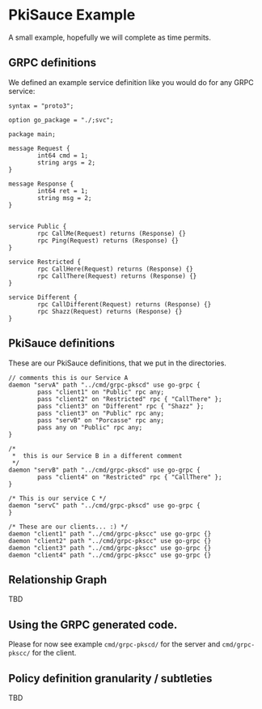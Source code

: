 # PkiSauce Example

A small example, hopefully we will complete as time permits.

## GRPC definitions

We defined an example service definition like you would do for any GRPC service:
```protobuf3
syntax = "proto3";

option go_package = "./;svc";

package main;

message Request {
        int64 cmd = 1;
        string args = 2;
}

message Response {
        int64 ret = 1;
        string msg = 2;
}


service Public {
        rpc CallMe(Request) returns (Response) {}
        rpc Ping(Request) returns (Response) {}
}

service Restricted {
        rpc CallHere(Request) returns (Response) {}
        rpc CallThere(Request) returns (Response) {}
}

service Different {
        rpc CallDifferent(Request) returns (Response) {}
        rpc Shazz(Request) returns (Response) {}
}
```


## PkiSauce definitions

These are our PkiSauce definitions, that we put in the directories.
```
// comments this is our Service A
daemon "servA" path "../cmd/grpc-pkscd" use go-grpc {
        pass "client1" on "Public" rpc any;
        pass "client2" on "Restricted" rpc { "CallThere" };
        pass "client3" on "Different" rpc { "Shazz" };
        pass "client3" on "Public" rpc any;
        pass "servB" on "Porcasse" rpc any;
        pass any on "Public" rpc any;
}

/*
 *  this is our Service B in a different comment
 */
daemon "servB" path "../cmd/grpc-pkscd" use go-grpc {
        pass "client4" on "Restricted" rpc { "CallThere" };
}

/* This is our service C */
daemon "servC" path "../cmd/grpc-pkscd" use go-grpc {
}

/* These are our clients... :) */
daemon "client1" path "../cmd/grpc-pkscc" use go-grpc {}
daemon "client2" path "../cmd/grpc-pkscc" use go-grpc {}
daemon "client3" path "../cmd/grpc-pkscc" use go-grpc {}
daemon "client4" path "../cmd/grpc-pkscc" use go-grpc {}
```



## Relationship Graph

TBD


## Using the GRPC generated code.

Please for now see example `cmd/grpc-pkscd/` for the server and `cmd/grpc-pkscc/` for the client.


## Policy definition granularity / subtleties

TBD
